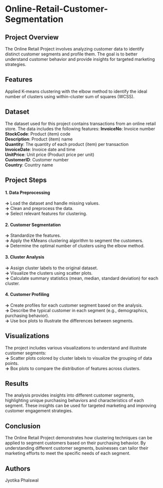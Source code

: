 # Online-Retail-Customer-Segmentation



## Project Overview
The Online Retail Project involves analyzing customer data to identify distinct customer segments and profile them. The goal is to better understand customer behavior and provide insights for targeted marketing strategies.
## Features
Applied K-means clustering with the elbow method to identify the ideal number of clusters using within-cluster sum of squares (WCSS).
## Dataset
The dataset used for this project contains transactions from an online retail store. The data includes the following features:
**InvoiceNo**: Invoice number   
**StockCode**: Product (item) code   
**Description**: Product (item) name   
**Quantity**: The quantity of each product (item) per transaction   
**InvoiceDate**: Invoice date and time   
**UnitPrice**: Unit price (Product price per unit)   
**CustomerID**: Customer number   
**Country**: Country name   
## Project Steps
####  1. Data Preprocessing
**->** Load the dataset and handle missing values.   
**->** Clean and preprocess the data.   
**->** Select relevant features for clustering.   

#### 2. Customer Segmentation
**->** Standardize the features.   
**->** Apply the KMeans clustering algorithm to segment the customers.   
**->** Determine the optimal number of clusters using the elbow method.   

#### 3. Cluster Analysis
**->** Assign cluster labels to the original dataset.   
**->** Visualize the clusters using scatter plots.   
**->** Calculate summary statistics (mean, median, standard deviation) for each cluster.   

#### 4. Customer Profiling
**->** Create profiles for each customer segment based on the analysis.   
**->** Describe the typical customer in each segment (e.g., demographics, purchasing behavior).   
**->** Use box plots to illustrate the differences between segments.   
## Visualizations
The project includes various visualizations to understand and illustrate customer segments:   
**->** Scatter plots colored by cluster labels to visualize the grouping of data points.   
**->** Box plots to compare the distribution of features across clusters.   
## Results
The analysis provides insights into different customer segments, highlighting unique purchasing behaviors and characteristics of each segment. These insights can be used for targeted marketing and improving customer engagement strategies.
## Conclusion
The Online Retail Project demonstrates how clustering techniques can be applied to segment customers based on their purchasing behavior. By understanding different customer segments, businesses can tailor their marketing efforts to meet the specific needs of each segment.
## Authors
Jyotika Phalswal
